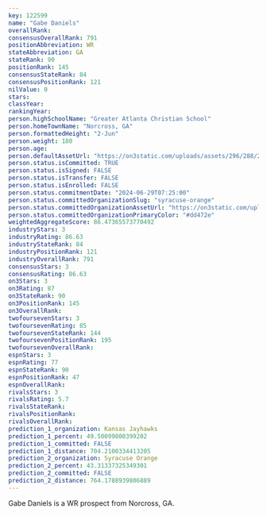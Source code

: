 ```yaml
---
key: 122599
name: "Gabe Daniels"
overallRank: 
consensusOverallRank: 791
positionAbbreviation: WR
stateAbbreviation: GA
stateRank: 90
positionRank: 145
consensusStateRank: 84
consensusPositionRank: 121
nilValue: 0
stars: 
classYear: 
rankingYear: 
person.highSchoolName: "Greater Atlanta Christian School"
person.homeTownName: "Norcross, GA"
person.formattedHeight: "2-Jun"
person.weight: 180
person.age: 
person.defaultAssetUrl: "https://on3static.com/uploads/assets/296/288/288296.jpg"
person.status.isCommitted: TRUE
person.status.isSigned: FALSE
person.status.isTransfer: FALSE
person.status.isEnrolled: FALSE
person.status.commitmentDate: "2024-06-29T07:25:00"
person.status.committedOrganizationSlug: "syracuse-orange"
person.status.committedOrganizationAssetUrl: "https://on3static.com/uploads/assets/260/150/150260.svg"
person.status.committedOrganizationPrimaryColor: "#dd472e"
weightedAggregateScore: 86.47365573770492
industryStars: 3
industryRating: 86.63
industryStateRank: 84
industryPositionRank: 121
industryOverallRank: 791
consensusStars: 3
consensusRating: 86.63
on3Stars: 3
on3Rating: 87
on3StateRank: 90
on3PositionRank: 145
on3OverallRank: 
twofoursevenStars: 3
twofoursevenRating: 85
twofoursevenStateRank: 144
twofoursevenPositionRank: 195
twofoursevenOverallRank: 
espnStars: 3
espnRating: 77
espnStateRank: 90
espnPositionRank: 47
espnOverallRank: 
rivalsStars: 3
rivalsRating: 5.7
rivalsStateRank: 
rivalsPositionRank: 
rivalsOverallRank: 
prediction_1_organization: Kansas Jayhawks
prediction_1_percent: 49.50099800399202
prediction_1_committed: FALSE
prediction_1_distance: 704.2100334413205
prediction_2_organization: Syracuse Orange
prediction_2_percent: 43.31337325349301
prediction_2_committed: FALSE
prediction_2_distance: 764.1788939806889
---
```

Gabe Daniels is a WR prospect from Norcross, GA.